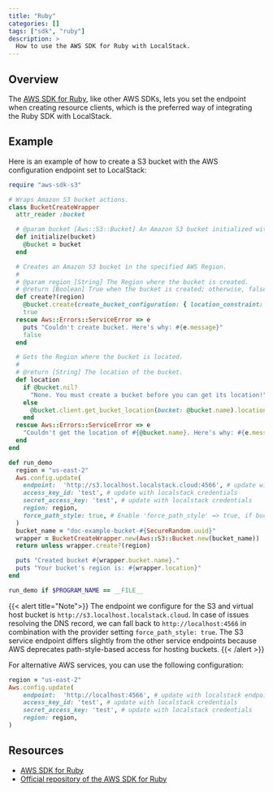 ```yaml
---
title: "Ruby"
categories: []
tags: ["sdk", "ruby"]
description: >
  How to use the AWS SDK for Ruby with LocalStack.
---
```


## Overview

The [AWS SDK for Ruby](https://aws.amazon.com/sdk-for-ruby/), like other AWS SDKs, lets you set the endpoint when creating resource clients, which is the preferred way of integrating the Ruby SDK with LocalStack.

## Example

Here is an example of how to create a S3 bucket with the AWS configuration endpoint set to LocalStack:

```ruby
require "aws-sdk-s3"

# Wraps Amazon S3 bucket actions.
class BucketCreateWrapper
  attr_reader :bucket

  # @param bucket [Aws::S3::Bucket] An Amazon S3 bucket initialized with a name.
  def initialize(bucket)
    @bucket = bucket
  end

  # Creates an Amazon S3 bucket in the specified AWS Region.
  #
  # @param region [String] The Region where the bucket is created.
  # @return [Boolean] True when the bucket is created; otherwise, false.
  def create?(region)
    @bucket.create(create_bucket_configuration: { location_constraint: region })
    true
  rescue Aws::Errors::ServiceError => e
    puts "Couldn't create bucket. Here's why: #{e.message}"
    false
  end

  # Gets the Region where the bucket is located.
  #
  # @return [String] The location of the bucket.
  def location
    if @bucket.nil?
      "None. You must create a bucket before you can get its location!"
    else
      @bucket.client.get_bucket_location(bucket: @bucket.name).location_constraint
    end
  rescue Aws::Errors::ServiceError => e
    "Couldn't get the location of #{@bucket.name}. Here's why: #{e.message}"
  end
end

def run_demo
  region = "us-east-2"
  Aws.config.update(
    endpoint:  'http://s3.localhost.localstack.cloud:4566', # update with localstack endpoint
    access_key_id: 'test', # update with localstack credentials
    secret_access_key: 'test', # update with localstack credentials
    region: region,
    force_path_style: true, # Enable 'force_path_style' => true, if bucket name is non DNS compliant
  )
  bucket_name = "doc-example-bucket-#{SecureRandom.uuid}"
  wrapper = BucketCreateWrapper.new(Aws::S3::Bucket.new(bucket_name))
  return unless wrapper.create?(region)

  puts "Created bucket #{wrapper.bucket.name}."
  puts "Your bucket's region is: #{wrapper.location}"
end

run_demo if $PROGRAM_NAME == __FILE__
```

{{< alert title="Note">}}
The endpoint we configure for the S3 and virtual host bucket is `http://s3.localhost.localstack.cloud`. In case of issues resolving the DNS record, we can fall back to `http://localhost:4566` in combination with the provider setting `force_path_style: true`. The S3 service endpoint differs slightly from the other service endpoints because AWS deprecates path-style-based access for hosting buckets.
{{< /alert >}}

For alternative AWS services, you can use the following configuration:

```ruby
region = "us-east-2"
Aws.config.update(
    endpoint:  'http://localhost:4566', # update with localstack endpoint
    access_key_id: 'test', # update with localstack credentials
    secret_access_key: 'test', # update with localstack credentials
    region: region,
)
```

## Resources

* [AWS SDK for Ruby](https://aws.amazon.com/sdk-for-ruby/)
* [Official repository of the AWS SDK for Ruby](https://github.com/aws/aws-sdk-ruby)

